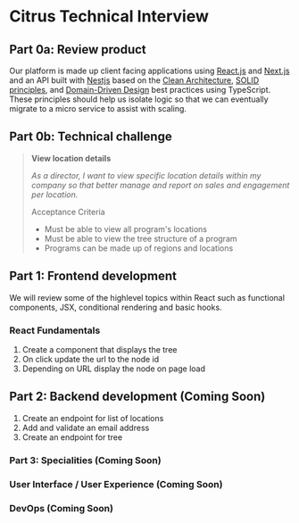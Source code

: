 # Citrus Technical Interview

## Part 0a: Review product

Our platform is made up client facing applications using [React.js](https://create-react-app.dev/) and [Next.js](https://nextjs.org/) and an API built with [Nestjs](http://nestjs.com) based on the [Clean Architecture](https://khalilstemmler.com/articles/software-design-architecture/organizing-app-logic/), [SOLID principles](https://khalilstemmler.com/articles/solid-principles/solid-typescript/), and [Domain-Driven Design](https://khalilstemmler.com/articles/domain-driven-design-intro/) best practices using TypeScript. These principles should help us isolate logic so that we can eventually migrate to a micro service to assist with scaling.

## Part 0b: Technical challenge

> **View location details**
>
> _As a director, I want to view specific location details within my company so that better manage and report on sales and engagement per location._
>
> Acceptance Criteria
> * Must be able to view all program's locations
> * Must be able to view the tree structure of a program
> * Programs can be made up of regions and locations

## Part 1: Frontend development

We will review some of the highlevel topics within React such as functional components, JSX, conditional rendering and basic hooks.

### React Fundamentals

1. Create a component that displays the tree
2. On click update the url to the node id
3. Depending on URL display the node on page load

## Part 2: Backend development (Coming Soon)

1. Create an endpoint for list of locations
2. Add and validate an email address
3. Create an endpoint for tree

### Part 3: Specialities (Coming Soon)

### User Interface / User Experience (Coming Soon)

### DevOps (Coming Soon)
